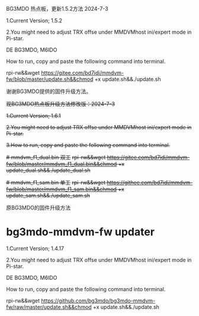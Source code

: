 BG3MDO 热点板，更新1.5.2方法 2024-7-3

1.Current Version; 1.5.2

2.You might need to adjust TRX offse under MMDVMhost ini/expert mode in Pi-star.

DE BG3MDO, M6IDO

How to run, copy and paste the following command into terminal.

rpi-rw&&wget https://gitee.com/bd7idi/mmdvm-fw/blob/master/update.sh&&chmod +x update.sh&&./update.sh


谢谢BG3MDO提供的固件升级方法。



<del>现BG3MDO热点板升级方法修改版：2024-7-3</del>

<del>1.Current Version; 1.6.1</del>


<del>2.You might need to adjust TRX offse under MMDVMhost ini/expert mode in Pi-star.</del>

<del>3.How to run, copy and paste the following command into terminal.</del>

<del># mmdvm_f1_dual.bin 双工</del>
<del>rpi-rw&&wget https://gitee.com/bd7idi/mmdvm-fw/blob/master/mmdvm_f1_dual.bin&&chmod +x update_dual.sh&&./update_dual.sh</del>

<del># mmdvm_f1_sam.bin 单工</del>
<del>rpi-rw&&wget https://githee.com/bd7idi/mmdvm-fw/blob/master/mmdvm_f1_sam.bin&&chmod +x update_sam.sh&&./update_sam.sh</del>



原BG3MDO的固件升级方法
# bg3mdo-mmdvm-fw updater

1.Current Version; 1.4.17

2.You might need to adjust TRX offse under MMDVMhost ini/expert mode in Pi-star.

DE BG3MDO, M6IDO

How to run, copy and paste the following command into terminal.

rpi-rw&&wget https://github.com/bg3mdo/bg3mdo-mmdvm-fw/raw/master/update.sh&&chmod +x update.sh&&./update.sh









